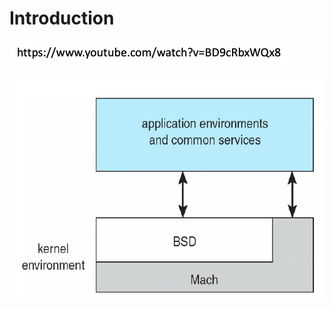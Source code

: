 # Introduction

![](../.gitbook/assets/image%20%2819%29.png)

![](../.gitbook/assets/image%20%2827%29.png)

